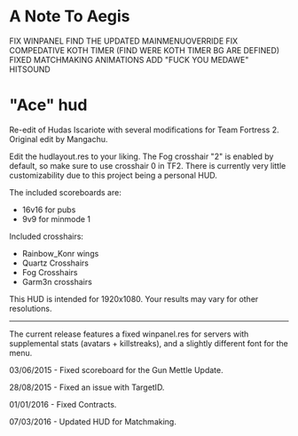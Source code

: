 # A Note To Aegis 
FIX WINPANEL
FIND THE UPDATED MAINMENUOVERRIDE
FIX COMPEDATIVE KOTH TIMER (FIND WERE KOTH TIMER BG ARE DEFINED)
FIXED MATCHMAKING ANIMATIONS
ADD "FUCK YOU MEDAWE" HITSOUND

# "Ace" hud
Re-edit of Hudas Iscariote with several modifications for Team Fortress 2. Original edit by Mangachu.

Edit the hudlayout.res to your liking. The Fog crosshair "2" is enabled by default, so make sure to use crosshair 0 in TF2. There is currently very little customizability due to this project being a personal HUD. 

The included scoreboards are:
* 16v16 for pubs 
* 9v9 for minmode 1

Included crosshairs:

* Rainbow_Konr wings
* Quartz Crosshairs
* Fog Crosshairs
* Garm3n crosshairs

This HUD is intended for 1920x1080. Your results may vary for other resolutions.

------

The current release features a fixed winpanel.res for servers with supplemental stats (avatars + killstreaks), and a slightly different font for the menu. 

03/06/2015 - Fixed scoreboard for the Gun Mettle Update.

28/08/2015 - Fixed an issue with TargetID.

01/01/2016 - Fixed Contracts.

07/03/2016 - Updated HUD for Matchmaking.

